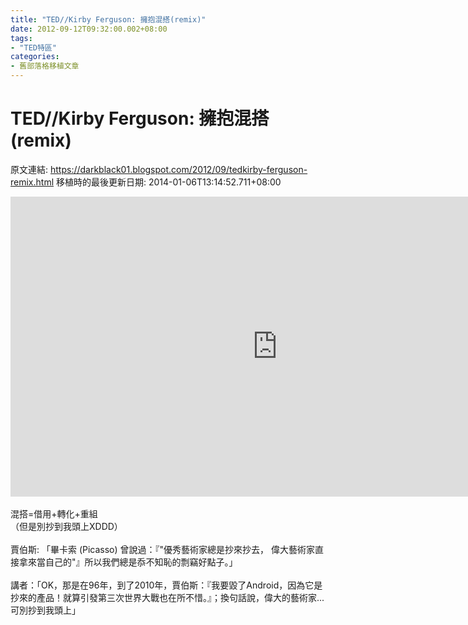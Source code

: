 ```yaml
---
title: "TED//Kirby Ferguson: 擁抱混搭(remix)"
date: 2012-09-12T09:32:00.002+08:00
tags: 
- "TED特區"
categories:
- 舊部落格移植文章
---
```


# TED//Kirby Ferguson: 擁抱混搭(remix)

原文連結: https://darkblack01.blogspot.com/2012/09/tedkirby-ferguson-remix.html
移植時的最後更新日期: 2014-01-06T13:14:52.711+08:00

<iframe src="http://embed.ted.com/talks/lang/zh-tw/kirby_ferguson_embrace_the_remix.html" width="853" height="480" frameborder="0" scrolling="no" webkitAllowFullScreen mozallowfullscreen allowFullScreen></iframe><br /><br />混搭=借用+轉化+重組<br />（但是別抄到我頭上XDDD）<br /><br />賈伯斯: 「畢卡索 (Picasso) 曾說過：『"優秀藝術家總是抄來抄去， 偉大藝術家直接拿來當自己的"』所以我們總是忝不知恥的剽竊好點子。」<br /><br />講者：「OK，那是在96年，到了2010年，賈伯斯：『我要毀了Android，因為它是抄來的產品！就算引發第三次世界大戰也在所不惜。』；換句話說，偉大的藝術家...可別抄到我頭上」<br />
